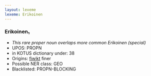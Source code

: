 ```yaml
---
layout: lexeme
lexeme: Erikoinen
---
```


###  Erikoinen₁

* _This rare proper noun overlaps more common *Erikoinen* (special)_
* UPOS:  PROPN
* in KOTUS dictionary under:  38
* Origins: [fiwikt](https://fi.wiktionary.org/wiki/Erikoinen) finer 
* Possible NER class:  GEO
* Blacklisted:  PROPN-BLOCKING

